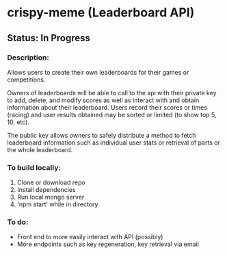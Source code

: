 # crispy-meme (Leaderboard API)
## Status: In Progress

### Description:

Allows users to create their own leaderboards for their games or competitions. 

Owners of leaderboards will be able to call to the api with their private key to add, delete, and modify scores as well as interact with and obtain information about their leaderboard. Users record their scores or times (racing) and user results obtained may be sorted or limited (to show top 5, 10, etc).

The public key allows owners to safely distribute a method to fetch leaderboard information such as individual user stats or retrieval of parts or the whole leaderboard.

### To build locally:

1. Clone or download repo
2. Install dependencies
3. Run local mongo server
4. 'npm start' while in directory

### To do:
* Front end to more easily interact with API (possibly)
* More endpoints such as key regeneration, key retrieval via email
